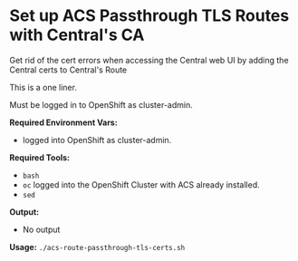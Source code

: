 # Set up ACS Passthrough TLS Routes with Central's CA

Get rid of the cert errors when accessing the Central web UI by
adding the Central certs to Central's Route

This is a one liner.

Must be logged in to OpenShift as cluster-admin.

**Required Environment Vars:**
* logged into OpenShift as cluster-admin.

**Required Tools:**
* `bash`
* `oc` logged into the OpenShift Cluster with ACS already installed.
* `sed`

**Output:**
* No output

**Usage:**
`./acs-route-passthrough-tls-certs.sh`

